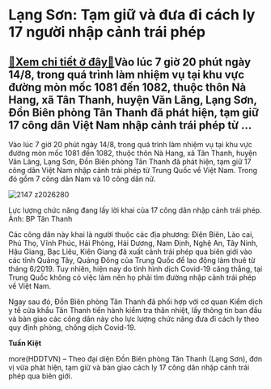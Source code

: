 Lạng Sơn: Tạm giữ và đưa đi cách ly 17 người nhập cảnh trái phép
================================================================

[:gift:Xem chi tiết ở đây:gift:](https://hddtvn.com/lang-son-tam-giu-va-dua-di-cach-ly-17-nguoi-nhap-canh-trai-phep/)Vào lúc 7 giờ 20 phút ngày 14/8, trong quá trình làm nhiệm vụ tại khu vực đường mòn mốc 1081 đến 1082, thuộc thôn Nà Hang, xã Tân Thanh, huyện Văn Lãng, Lạng Sơn, Đồn Biên phòng Tân Thanh đã phát hiện, tạm giữ 17 công dân Việt Nam nhập cảnh trái phép từ …
---------------------------------------------------------------------------------------------------------------------------------------------------------------------------------------------------------------------------------------------------------------


Vào lúc 7 giờ 20 phút ngày 14/8, trong quá trình làm nhiệm vụ tại khu vực đường mòn mốc 1081 đến 1082, thuộc thôn Nà Hang, xã Tân Thanh, huyện Văn Lãng, Lạng Sơn, Đồn Biên phòng Tân Thanh đã phát hiện, tạm giữ 17 công dân Việt Nam nhập cảnh trái phép từ Trung Quốc về Việt Nam. Trong đó gồm 7 công dân Nam và 10 công dân nữ.





![2147 z2026280](https://haiquanonline.com.vn/stores/news_dataimages/nubt/082020/15/19/in_article/2147_z2026280.jpg?rt=20200815192506 "Lực lượng chức năng đang lấy lời khai của 17 công dân nhập cảnh trái phép. Ảnh: BP Tân Thanh")


Lực lượng chức năng đang lấy lời khai của 17 công dân nhập cảnh trái phép. Ảnh: BP Tân Thanh



Các công dân này khai là người thuộc các địa phương: Điện Biên, Lào cai, Phú Thọ, Vĩnh Phúc, Hải Phòng, Hải Dương, Nam Định, Nghệ An, Tây Ninh, Hậu Giang, Bạc Liêu, Kiên Giang đã xuất cảnh trái phép qua biên giới vào các tỉnh Quảng Tây, Quảng Đông của Trung Quốc để lao động làm thuê từ tháng 6/2019. Tuy nhiên, hiện nay do tình hình dịch Covid-19 căng thẳng, tại Trung Quốc không có việc làm nên họ phải tìm đường nhập cảnh trái phép về Việt Nam.


Ngay sau đó, Đồn Biên phòng Tân Thanh đã phối hợp với cơ quan Kiểm dịch y tế cửa khẩu Tân Thanh tiến hành kiểm tra thân nhiệt, lấy thông tin ban đầu và bàn giao các công dân này cho lực lượng chức năng đưa đi cách ly theo quy định phòng, chống dịch Covid-19.




**Tuấn Kiệt**



more(HDDTVN) – Theo đại diện Đồn Biên phòng Tân Thanh (Lạng Sơn), đơn vị vừa phát hiện, tạm giữ và bàn giao cách ly 17 công dân nhập cảnh trái phép qua biên giới.

